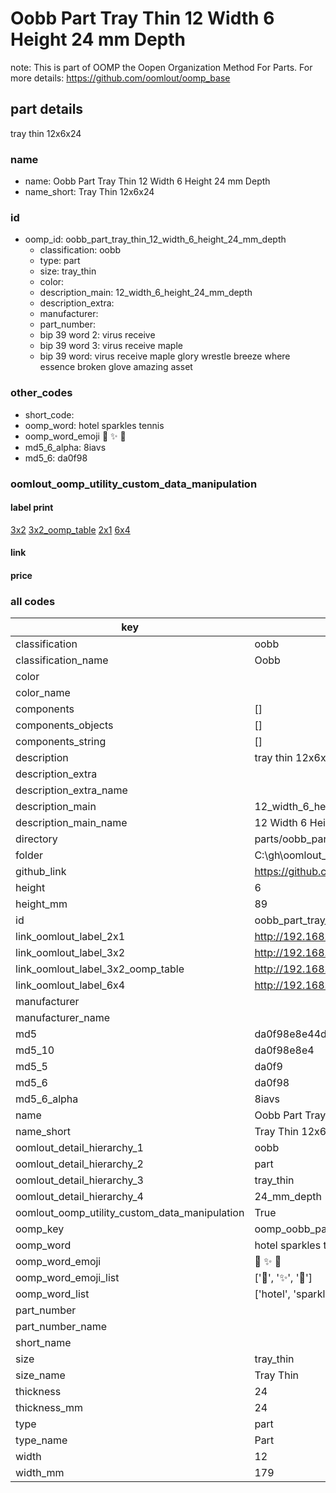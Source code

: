 # Oobb Part Tray Thin 12 Width 6 Height 24 mm Depth  

note: This is part of OOMP the Oopen Organization Method For Parts. For more details: https://github.com/oomlout/oomp_base

##  part details
  



tray thin 12x6x24



### name
* name: Oobb Part Tray Thin 12 Width 6 Height 24 mm Depth
* name_short: Tray Thin 12x6x24 
### id
* oomp_id: oobb_part_tray_thin_12_width_6_height_24_mm_depth
  * classification: oobb
  * type: part
  * size: tray_thin
  * color: 
  * description_main: 12_width_6_height_24_mm_depth
  * description_extra: 
  * manufacturer: 
  * part_number: 
  * bip 39 word 2: virus receive
  * bip 39 word 3: virus receive maple
  * bip 39 word: virus receive maple glory wrestle breeze where essence broken glove amazing asset

### other_codes
* short_code: 
* oomp_word: hotel sparkles tennis
* oomp_word_emoji :hotel: :sparkles: :tennis:
* md5_6_alpha: 8iavs
* md5_6: da0f98






### oomlout_oomp_utility_custom_data_manipulation
#### label print
[3x2](http://192.168.1.245:1112/?label=oomp%208iavs)
[3x2_oomp_table](http://192.168.1.108:1112/?label=oomp%208iavs)
[2x1](http://192.168.1.242:1112/?label=oomp%208iavs)
[6x4](http://192.168.1.55:1112/?label=oomp%208iavs)    

#### link

                              

#### price







### all codes 
| key | value |  
| --- | --- |  
| classification | oobb |  
| classification_name | Oobb |  
| color |  |  
| color_name |  |  
| components | [] |  
| components_objects | [] |  
| components_string | [] |  
| description | tray thin 12x6x24 |  
| description_extra |  |  
| description_extra_name |  |  
| description_main | 12_width_6_height_24_mm_depth |  
| description_main_name | 12 Width 6 Height 24 mm Depth |  
| directory | parts/oobb_part_tray_thin_12_width_6_height_24_mm_depth |  
| folder | C:\gh\oomlout_oobb_version_4_generated_parts\parts\oobb_part_tray_thin_12_width_6_height_24_mm_depth |  
| github_link | https://github.com/oomlout/oomlout_oomp_part_src/tree/main/parts/oobb_part_tray_thin_12_width_6_height_24_mm_depth |  
| height | 6 |  
| height_mm | 89 |  
| id | oobb_part_tray_thin_12_width_6_height_24_mm_depth |  
| link_oomlout_label_2x1 | http://192.168.1.242:1112/?label=oomp%208iavs |  
| link_oomlout_label_3x2 | http://192.168.1.245:1112/?label=oomp%208iavs |  
| link_oomlout_label_3x2_oomp_table | http://192.168.1.108:1112/?label=oomp%208iavs |  
| link_oomlout_label_6x4 | http://192.168.1.55:1112/?label=oomp%208iavs |  
| manufacturer |  |  
| manufacturer_name |  |  
| md5 | da0f98e8e44d5f486e7f26390f2ce7a4 |  
| md5_10 | da0f98e8e4 |  
| md5_5 | da0f9 |  
| md5_6 | da0f98 |  
| md5_6_alpha | 8iavs |  
| name | Oobb Part Tray Thin 12 Width 6 Height 24 mm Depth |  
| name_short | Tray Thin 12x6x24  |  
| oomlout_detail_hierarchy_1 | oobb |  
| oomlout_detail_hierarchy_2 | part |  
| oomlout_detail_hierarchy_3 | tray_thin |  
| oomlout_detail_hierarchy_4 | 24_mm_depth |  
| oomlout_oomp_utility_custom_data_manipulation | True |  
| oomp_key | oomp_oobb_part_tray_thin_12_width_6_height_24_mm_depth |  
| oomp_word | hotel sparkles tennis |  
| oomp_word_emoji | :hotel: :sparkles: :tennis: |  
| oomp_word_emoji_list | [':hotel:', ':sparkles:', ':tennis:'] |  
| oomp_word_list | ['hotel', 'sparkles', 'tennis'] |  
| part_number |  |  
| part_number_name |  |  
| short_name |  |  
| size | tray_thin |  
| size_name | Tray Thin |  
| thickness | 24 |  
| thickness_mm | 24 |  
| type | part |  
| type_name | Part |  
| width | 12 |  
| width_mm | 179 |  
